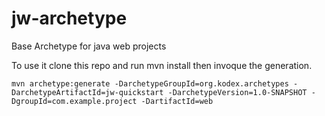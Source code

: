 # jw-archetype
Base Archetype for java web projects

To use it clone this repo and run mvn install then invoque the generation.

```
mvn archetype:generate -DarchetypeGroupId=org.kodex.archetypes -DarchetypeArtifactId=jw-quickstart -DarchetypeVersion=1.0-SNAPSHOT -DgroupId=com.example.project -DartifactId=web
```
